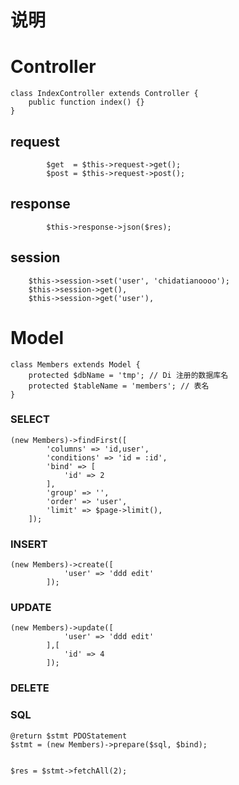 
说明
===


# Controller

```
class IndexController extends Controller {
    public function index() {}
}
```

## request

```
        $get  = $this->request->get();
        $post = $this->request->post();
```

## response

```
        $this->response->json($res);
```

## session
        $this->session->set('user', 'chidatianoooo');
        $this->session->get(),
        $this->session->get('user'),


# Model

```
class Members extends Model {
	protected $dbName = 'tmp'; // Di 注册的数据库名
	protected $tableName = 'members'; // 表名
}
```

### SELECT

```
(new Members)->findFirst([
        'columns' => 'id,user',
        'conditions' => 'id = :id',
        'bind' => [
            'id' => 2
        ],
        'group' => '',
        'order' => 'user',
        'limit' => $page->limit(),
    ]);
```

### INSERT

```
(new Members)->create([
            'user' => 'ddd edit'
        ]);
```

### UPDATE

```
(new Members)->update([
            'user' => 'ddd edit'
        ],[
            'id' => 4
        ]);
```

### DELETE

### SQL

```
@return $stmt PDOStatement
$stmt = (new Members)->prepare($sql, $bind);


$res = $stmt->fetchAll(2);
```